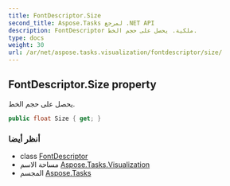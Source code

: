 ```yaml
---
title: FontDescriptor.Size
second_title: Aspose.Tasks لمرجع .NET API
description: FontDescriptor ملكية. يحصل على حجم الخط.
type: docs
weight: 30
url: /ar/net/aspose.tasks.visualization/fontdescriptor/size/
---
```

## FontDescriptor.Size property

يحصل على حجم الخط.

```csharp
public float Size { get; }
```

### أنظر أيضا

* class [FontDescriptor](../)
* مساحة الاسم [Aspose.Tasks.Visualization](../../fontdescriptor/)
* المجسم [Aspose.Tasks](../../../)


